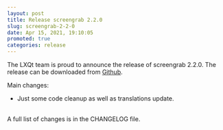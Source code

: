 ```yaml
---
layout: post
title: Release screengrab 2.2.0
slug: screengrab-2-2-0
date: Apr 15, 2021, 19:10:05
promoted: true
categories: release
---
```

The LXQt team is proud to announce the release of screengrab 2.2.0.
The release can be downloaded from [Github](https://github.com/lxqt/screengrab/releases).

Main changes:

 * Just some code cleanup as well as translations update.

<br/>
A full list of changes is in the CHANGELOG file.
<br/>
